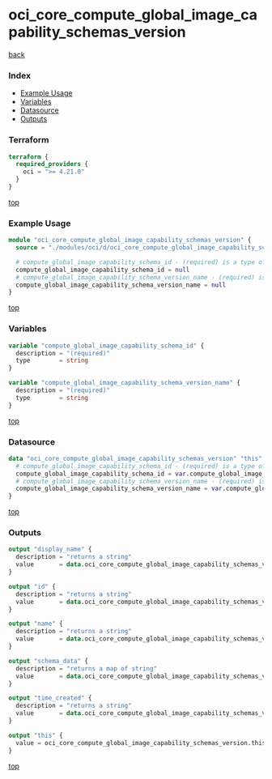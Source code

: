 # oci_core_compute_global_image_capability_schemas_version

[back](../oci.md)

### Index

- [Example Usage](#example-usage)
- [Variables](#variables)
- [Datasource](#datasource)
- [Outputs](#outputs)

### Terraform

```terraform
terraform {
  required_providers {
    oci = ">= 4.21.0"
  }
}
```

[top](#index)

### Example Usage

```terraform
module "oci_core_compute_global_image_capability_schemas_version" {
  source = "./modules/oci/d/oci_core_compute_global_image_capability_schemas_version"

  # compute_global_image_capability_schema_id - (required) is a type of string
  compute_global_image_capability_schema_id = null
  # compute_global_image_capability_schema_version_name - (required) is a type of string
  compute_global_image_capability_schema_version_name = null
}
```

[top](#index)

### Variables

```terraform
variable "compute_global_image_capability_schema_id" {
  description = "(required)"
  type        = string
}

variable "compute_global_image_capability_schema_version_name" {
  description = "(required)"
  type        = string
}
```

[top](#index)

### Datasource

```terraform
data "oci_core_compute_global_image_capability_schemas_version" "this" {
  # compute_global_image_capability_schema_id - (required) is a type of string
  compute_global_image_capability_schema_id = var.compute_global_image_capability_schema_id
  # compute_global_image_capability_schema_version_name - (required) is a type of string
  compute_global_image_capability_schema_version_name = var.compute_global_image_capability_schema_version_name
}
```

[top](#index)

### Outputs

```terraform
output "display_name" {
  description = "returns a string"
  value       = data.oci_core_compute_global_image_capability_schemas_version.this.display_name
}

output "id" {
  description = "returns a string"
  value       = data.oci_core_compute_global_image_capability_schemas_version.this.id
}

output "name" {
  description = "returns a string"
  value       = data.oci_core_compute_global_image_capability_schemas_version.this.name
}

output "schema_data" {
  description = "returns a map of string"
  value       = data.oci_core_compute_global_image_capability_schemas_version.this.schema_data
}

output "time_created" {
  description = "returns a string"
  value       = data.oci_core_compute_global_image_capability_schemas_version.this.time_created
}

output "this" {
  value = oci_core_compute_global_image_capability_schemas_version.this
}
```

[top](#index)